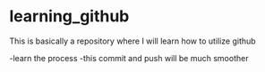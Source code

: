 learning_github
===============

This is basically a repository where I will learn how to utilize github

-learn the process
-this commit and push will be much smoother